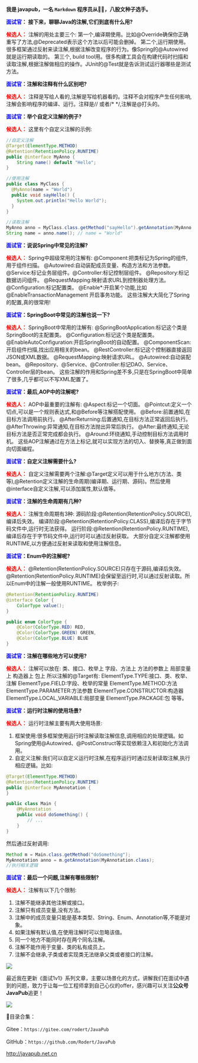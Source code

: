 
**我是 javapub，一名 `Markdown` 程序员从👨‍💻，八股文种子选手。**




**<font color=blue>面试官</font>： 接下来，聊聊Java的注解,它们到底有什么用?**

**<font color=red>候选人：</font>** 注解的用处主要三个:
第一个,编译期使用。比如@Override确保你正确重写了方法,@Deprecated表示这个方法以后可能会删掉。
第二个,运行期使用。很多框架通过反射来读注解,根据注解改变程序的行为。像Spring的@Autowired就是运行期读取的。
第三个, build tool用。很多构建工具会在构建代码时扫描和读取注解,根据注解做相应的操作。JUnit的@Test就是告诉测试运行器哪些是测试方法。

**<font color=blue>面试官</font>：注解和注释有什么区别吧?**

**<font color=red>候选人：</font>** 注释是写给人看的,注解是写给机器看的。注释不会对程序产生任何影响,注解会影响程序的编译、运行。注释是// 或者/* */,注解是@打头的。

**<font color=blue>面试官</font>：举个自定义注解的例子?**

**<font color=red>候选人：</font>** 这里有个自定义注解的示例:

```java
//自定义注解
@Target(ElementType.METHOD)
@Retention(RetentionPolicy.RUNTIME)  
public @interface MyAnno {
    String name() default "Hello"; 
}

//使用注解
public class MyClass {
  @MyAnno(name = "World")
  public void sayHello() {
    System.out.println("Hello World"); 
  }
} 

//读取注解
MyAnno anno = MyClass.class.getMethod("sayHello").getAnnotation(MyAnno.class);  
String name = anno.name(); // name = "World"
```


**<font color=blue>面试官</font>：说说Spring中常见的注解?**

**<font color=red>候选人：</font>** Spring中超级常用的注解有:
@Component:把类标记为Spring的组件,用于组件扫描。
@Autowired:自动装配成员变量、构造方法和方法参数。
@Service:标记业务层组件。@Controller:标记控制层组件。 
@Repository:标记数据访问组件。 
@RequestMapping:映射请求URL到控制器处理方法。
@Configuration:标记配置类。 
@Enable*:开启某个功能,比如@EnableTransactionManagement 开启事务功能。
这些注解大大简化了Spring的配置,真的很常用! 


**<font color=blue>面试官</font>：SpringBoot中常见的注解也说一下?**

**<font color=red>候选人：</font>** SpringBoot中常用的注解有:
@SpringBootApplication:标记这个类是SpringBoot的主配置类。
@Configuration:标记这个类是配置类。
@EnableAutoConfiguration:开启SpringBoot的自动配置。
@ComponentScan:开启组件扫描,找出应用相关的bean。
@RestController:标记这个控制器直接返回JSON或XML数据。
@RequestMapping:映射请求URL。 
@Autowired:自动装配bean。 
@Repository、@Service、@Controller:标记DAO、Service、Controller层的bean。
这些注解的作用和Spring差不多,只是在SpringBoot中简单了很多,几乎都可以不写XML配置了。

**<font color=blue>面试官</font>：最后,AOP中的注解呢?**

**<font color=red>候选人：</font>** AOP中最重要的注解有: 
@Aspect:标记一个切面。 
@Pointcut:定义一个切点,可以是一个规则表达式,和@Before等注解搭配使用。
@Before:前置通知,在目标方法调用前执行。
@AfterReturning:后置通知,在目标方法正常返回后执行。  
@AfterThrowing:异常通知,在目标方法抛出异常后执行。 
@After:最终通知,无论目标方法是否正常完成都会执行。 
@Around:环绕通知,手动控制目标方法调用时机。
这些AOP注解通过在方法上标记,就可以实现方法的切入、替换等,真正做到面向切面编程。



**<font color=blue>面试官</font>：自定义注解需要什么?**

**<font color=red>候选人：</font>** 自定义注解需要两个注解:@Target定义可以用于什么地方(方法、类等),@Retention定义注解的生命周期(编译期、运行期、源码)。然后使用@interface自定义注解,可以添加属性,默认值等。

**<font color=blue>面试官</font>：注解的生命周期有几种?**

**<font color=red>候选人：</font>** 注解生命周期有3种:
源码阶段:@Retention(RetentionPolicy.SOURCE),编译后失效。
编译阶段:@Retention(RetentionPolicy.CLASS),编译后存在于字节码文件中,运行时无法获得。
运行阶段:@Retention(RetentionPolicy.RUNTIME),编译后存在于字节码文件中,运行时可以通过反射获取。
大部分自定义注解都使用RUNTIME,以方便通过反射来读取和使用注解信息。

**<font color=blue>面试官</font>：Enum中的注解呢?**

**<font color=red>候选人：</font>** @Retention(RetentionPolicy.SOURCE)只存在于源码,编译后失效。
@Retention(RetentionPolicy.RUNTIME)会保留至运行时,可以通过反射读取。所以Enum中的注解一般使用RUNTIME。
枚举例子:

```java
@Retention(RetentionPolicy.RUNTIME)
@interface Color {
    ColorType value();
}

public enum ColorType {
    @Color(ColorType.RED) RED, 
    @Color(ColorType.GREEN) GREEN, 
    @Color(ColorType.BLUE) BLUE
}
```


**<font color=blue>面试官</font>：注解在哪些地方可以使用?**

**<font color=red>候选人：</font>** 注解可以放在:
类、接口、枚举上
字段、方法上
方法的参数上
局部变量上
构造器上
包上
所以注解的@Target有:
ElementType.TYPE:接口、类、枚举、注解
ElementType.FIELD:字段、枚举的常量
ElementType.METHOD:方法
ElementType.PARAMETER:方法参数 
ElementType.CONSTRUCTOR:构造器
ElementType.LOCAL_VARIABLE:局部变量 
ElementType.PACKAGE:包
等等。

**<font color=blue>面试官</font>：运行时注解的使用场景?**

**<font color=red>候选人：</font>** 运行时注解主要有两大使用场景:
1. 框架使用:很多框架使用运行时注解读取注解信息,调用相应的处理逻辑。如Spring使用@Autowired、@PostConstruct等实现依赖注入和初始化方法调用。
2. 自定义注解:我们可以自定义运行时注解,在程序运行时通过反射读取注解,执行相应逻辑。比如:

```java
@Target(ElementType.METHOD)
@Retention(RetentionPolicy.RUNTIME)
public @interface MyAnnotation {
}

public class Main {
    @MyAnnotation 
    public void doSomething() {
        // ...
    }
}
```

然后通过反射调用:

```java
Method m = Main.class.getMethod("doSomething"); 
MyAnnotation anno = m.getAnnotation(MyAnnotation.class);
//执行相关逻辑
```


**<font color=blue>面试官</font>：最后一个问题,注解有哪些限制?**

**<font color=red>候选人：</font>** 注解有以下几个限制:
1. 注解不能继承其他注解或接口。
2. 注解只有成员变量,没有方法。
3. 注解中的成员变量只能是基本类型、String、Enum、Annotation等,不能是对象。
4. 如果注解有默认值,在使用注解时可以忽略该值。
5. 同一个地方不能同时存在两个同名注解。
6. 注解不能作用于变量、类的私有成员上。
7. 注解不会继承,子类或者实现类无法继承父类或者接口的注解。



![](https://ghproxy.com/https://raw.githubusercontent.com/Rodert/javapub_oss/main/other/allef-vinicius-6ypOmTNK2FA-unsplash.jpg?raw=true)



最近我在更新《面试1v1》系列文章，主要以场景化的方式，讲解我们在面试中遇到的问题，致力于让每一位工程师拿到自己心仪的offer，感兴趣可以关注**公众号JavaPub**追更！


![](https://ghproxy.com/https://raw.githubusercontent.com/Rodert/javapub_oss/main/common/javapub-qr-code.png?raw=true)




🎁目录合集：

Gitee：`https://gitee.com/rodert/JavaPub`

GitHub：`https://github.com/Rodert/JavaPub`


<http://javapub.net.cn>

